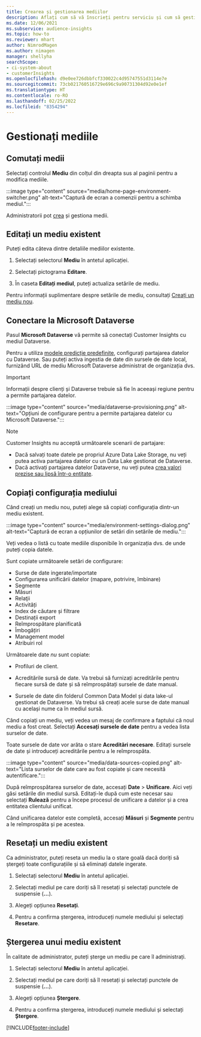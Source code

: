 ```yaml
---
title: Crearea și gestionarea mediilor
description: Aflați cum să vă înscrieți pentru serviciu și cum să gestionați mediile.
ms.date: 12/06/2021
ms.subservice: audience-insights
ms.topic: how-to
ms.reviewer: mhart
author: NimrodMagen
ms.author: nimagen
manager: shellyha
searchScope:
- ci-system-about
- customerInsights
ms.openlocfilehash: d9e0ee726dbbfcf330022c4d95747551d3114e7e
ms.sourcegitcommit: 73cb021760516729e696c9a90731304d92e0e1ef
ms.translationtype: HT
ms.contentlocale: ro-RO
ms.lasthandoff: 02/25/2022
ms.locfileid: "8354294"
---
```

# <a name="manage-environments"></a>Gestionați mediile



## <a name="switch-environments"></a>Comutați medii

Selectați controlul **Mediu** din colțul din dreapta sus al paginii pentru a modifica mediile.

:::image type="content" source="media/home-page-environment-switcher.png" alt-text="Captură de ecran a comenzii pentru a schimba mediul.":::

Administratorii pot [crea](create-environment.md) și gestiona medii.

## <a name="edit-an-existing-environment"></a>Editați un mediu existent

Puteți edita câteva dintre detaliile mediilor existente.

1.  Selectați selectorul **Mediu** în antetul aplicației.

2.  Selectați pictograma **Editare**.

3. În caseta **Editați mediul**, puteți actualiza setările de mediu.

Pentru informații suplimentare despre setările de mediu, consultați [Creați un mediu nou](create-environment.md).

## <a name="connect-to-microsoft-dataverse"></a>Conectare la Microsoft Dataverse
   
Pasul **Microsoft Dataverse** vă permite să conectați Customer Insights cu mediul Dataverse.

Pentru a utiliza [modele predicție predefinite](predictions-overview.md#out-of-box-models), configurați partajarea datelor cu Dataverse. Sau puteți activa ingestia de date din sursele de date local, furnizând URL de mediu Microsoft Dataverse administrat de organizația dvs.

> [!IMPORTANT]
> Informații despre clienți și Dataverse trebuie să fie în aceeași regiune pentru a permite partajarea datelor.

:::image type="content" source="media/dataverse-provisioning.png" alt-text="Opțiuni de configurare pentru a permite partajarea datelor cu Microsoft Dataverse.":::

> [!NOTE]
> Customer Insights nu acceptă următoarele scenarii de partajare:
> - Dacă salvați toate datele pe propriul Azure Data Lake Storage, nu veți putea activa partajarea datelor cu un Data Lake gestionat de Dataverse.
> - Dacă activați partajarea datelor Dataverse, nu veți putea [crea valori prezise sau lipsă într-o entitate](predictions.md).

## <a name="copy-the-environment-configuration"></a>Copiați configurația mediului

Când creați un mediu nou, puteți alege să copiați configurația dintr-un mediu existent. 

:::image type="content" source="media/environment-settings-dialog.png" alt-text="Captură de ecran a opțiunilor de setări din setările de mediu.":::

Veți vedea o listă cu toate mediile disponibile în organizația dvs. de unde puteți copia datele.

Sunt copiate următoarele setări de configurare:

- Surse de date ingerate/importate
- Configurarea unificării datelor (mapare, potrivire, îmbinare)
- Segmente
- Măsuri
- Relaţii
- Activități
- Index de căutare și filtrare
- Destinații export
- Reîmprospătare planificată
- Îmbogățiri
- Management model
- Atribuiri rol

Următoarele date *nu* sunt copiate:

- Profiluri de client.
- Acreditările sursă de date. Va trebui să furnizați acreditările pentru fiecare sursă de date și să reîmprospătați sursele de date manual.

- Sursele de date din folderul Common Data Model și data lake-ul gestionat de Dataverse. Va trebui să creați acele surse de date manual cu același nume ca în mediul sursă.

Când copiați un mediu, veți vedea un mesaj de confirmare a faptului că noul mediu a fost creat. Selectați **Accesați sursele de date** pentru a vedea lista surselor de date.

Toate sursele de date vor arăta o stare **Acreditări necesare**. Editați sursele de date și introduceți acreditările pentru a le reîmprospăta.

:::image type="content" source="media/data-sources-copied.png" alt-text="Lista surselor de date care au fost copiate și care necesită autentificare.":::

După reîmprospătarea surselor de date, accesați **Date** > **Unificare**. Aici veți găsi setările din mediul sursă. Editați-le după cum este necesar sau selectați **Rulează** pentru a începe procesul de unificare a datelor și a crea entitatea clientului unificat.

Când unificarea datelor este completă, accesați **Măsuri** și **Segmente** pentru a le reîmprospăta și pe acestea.

## <a name="reset-an-existing-environment"></a>Resetați un mediu existent

Ca administrator, puteți reseta un mediu la o stare goală dacă doriți să ștergeți toate configurațiile și să eliminați datele ingerate.

1.  Selectați selectorul **Mediu** în antetul aplicației. 

2.  Selectați mediul pe care doriți să îl resetați și selectați punctele de suspensie (**...**). 

3. Alegeți opțiunea **Resetați**. 

4.  Pentru a confirma ștergerea, introduceți numele mediului și selectați **Resetare**.

## <a name="delete-an-existing-environment"></a>Ștergerea unui mediu existent

În calitate de administrator, puteți șterge un mediu pe care îl administrați.

1.  Selectați selectorul **Mediu** în antetul aplicației.

2.  Selectați mediul pe care doriți să îl resetați și selectați punctele de suspensie (**...**). 

3. Alegeți opțiunea **Ștergere**. 

4.  Pentru a confirma ștergerea, introduceți numele mediului și selectați **Ștergere**.


[!INCLUDE[footer-include](../includes/footer-banner.md)]
